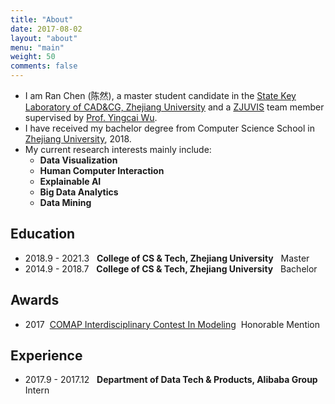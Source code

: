 ```yaml
---
title: "About"
date: 2017-08-02
layout: "about"
menu: "main"
weight: 50
comments: false
---
```


- I am Ran Chen (陈然), a master student candidate in the [State Key Laboratory of CAD&CG, Zhejiang University](http://www.cad.zju.edu.cn/) and a [ZJUVIS](http://zjuvis.org/) team member supervised by [Prof. Yingcai Wu](http://www.ycwu.org/).
- I have received my bachelor degree from Computer Science School in [Zhejiang University](http://www.zju.edu.cn/), 2018. 
- My current research interests mainly include:
  - **Data Visualization**
  - **Human Computer Interaction**
  - **Explainable AI**
  - **Big Data Analytics**
  - **Data Mining**

## Education
- 2018.9 - 2021.3 &nbsp; **College of CS & Tech, Zhejiang University** &nbsp; Master
- 2014.9 - 2018.7 &nbsp; **College of CS & Tech, Zhejiang University** &nbsp; Bachelor

## Awards
- 2017&nbsp; [COMAP Interdisciplinary Contest In Modeling](http://www.comap.com/) &nbsp;Honorable Mention

## Experience
- 2017.9 - 2017.12 &nbsp; **Department of Data Tech & Products, Alibaba Group** &nbsp; Intern